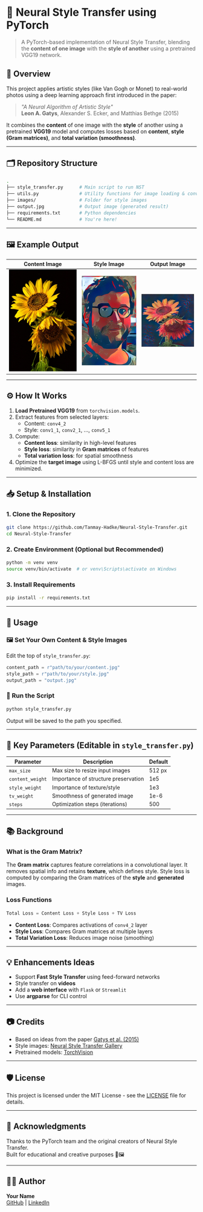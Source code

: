 
# 🧠 Neural Style Transfer using PyTorch

> A PyTorch-based implementation of Neural Style Transfer, blending the **content of one image** with the **style of another** using a pretrained VGG19 network.

## 🎨 Overview

This project applies artistic styles (like Van Gogh or Monet) to real-world photos using a deep learning approach first introduced in the paper:

> _"A Neural Algorithm of Artistic Style"_  
> **Leon A. Gatys**, Alexander S. Ecker, and Matthias Bethge (2015)

It combines the **content** of one image with the **style** of another using a pretrained **VGG19** model and computes losses based on **content**, **style (Gram matrices)**, and **total variation (smoothness)**.

---

## 🗂️ Repository Structure

```bash
.
├── style_transfer.py      # Main script to run NST
├── utils.py               # Utility functions for image loading & conversion
├── images/                # Folder for style images
├── output.jpg             # Output image (generated result)
├── requirements.txt       # Python dependencies
└── README.md              # You're here!
```

---

## 🖼️ Example Output

| Content Image            | Style Image              | Output Image             |
|--------------------------|--------------------------|--------------------------|
| ![](input-images/sunflowers-8175248_1280.jpg) | ![](styles/obey.png)   | ![](output-images/output.jpg)  |

---

## ⚙️ How It Works

1. **Load Pretrained VGG19** from `torchvision.models`.
2. Extract features from selected layers:
   - Content: `conv4_2`
   - Style: `conv1_1`, `conv2_1`, ..., `conv5_1`
3. Compute:
   - **Content loss**: similarity in high-level features
   - **Style loss**: similarity in **Gram matrices** of features
   - **Total variation loss**: for spatial smoothness
4. Optimize the **target image** using L-BFGS until style and content loss are minimized.

---

## 📥 Setup & Installation

### 1. Clone the Repository
```bash
git clone https://github.com/Tanmay-Hadke/Neural-Style-Transfer.git
cd Neural-Style-Transfer
```

### 2. Create Environment (Optional but Recommended)
```bash
python -m venv venv
source venv/bin/activate  # or venv\Scripts\activate on Windows
```

### 3. Install Requirements
```bash
pip install -r requirements.txt
```

---

## 🚀 Usage

### 🖼️ Set Your Own Content & Style Images

Edit the top of `style_transfer.py`:
```python
content_path = r"path/to/your/content.jpg"
style_path = r"path/to/your/style.jpg"
output_path = "output.jpg"
```

### 🧪 Run the Script
```bash
python style_transfer.py
```

Output will be saved to the path you specified.

---

## 📌 Key Parameters (Editable in `style_transfer.py`)

| Parameter         | Description                                     | Default  |
|------------------|-------------------------------------------------|----------|
| `max_size`        | Max size to resize input images                 | 512 px   |
| `content_weight`  | Importance of structure preservation            | 1e5      |
| `style_weight`    | Importance of texture/style                     | 1e3      |
| `tv_weight`       | Smoothness of generated image                   | 1e-6     |
| `steps`           | Optimization steps (iterations)                 | 500      |

---

## 📚 Background

### What is the Gram Matrix?

The **Gram matrix** captures feature correlations in a convolutional layer. It removes spatial info and retains **texture**, which defines style. Style loss is computed by comparing the Gram matrices of the **style** and **generated** images.

### Loss Functions

```python
Total Loss = Content Loss + Style Loss + TV Loss
```

- **Content Loss**: Compares activations of `conv4_2` layer
- **Style Loss**: Compares Gram matrices at multiple layers
- **Total Variation Loss**: Reduces image noise (smoothing)

---

## 💡 Enhancements Ideas

- Support **Fast Style Transfer** using feed-forward networks
- Style transfer on **videos**
- Add a **web interface** with `Flask` or `Streamlit`
- Use **argparse** for CLI control

---

## 📷 Credits

- Based on ideas from the paper [Gatys et al. (2015)](https://arxiv.org/abs/1508.06576)
- Style images: [Neural Style Transfer Gallery]([https://www.wikiart.org/](https://dpamar.github.io/neural_style_transfer_gallery/))
- Pretrained models: [TorchVision](https://pytorch.org/vision/stable/models.html)

---

## 🛡️ License

This project is licensed under the MIT License - see the [LICENSE](LICENSE) file for details.

---

## 🙌 Acknowledgments

Thanks to the PyTorch team and the original creators of Neural Style Transfer.  
Built for educational and creative purposes 🎨🖼️

---

## 👨‍💻 Author

**Your Name**  
[GitHub](https://github.com/Tanmay-Hadke) | [LinkedIn](https://linkedin.com/in/tanmay-hadke)
